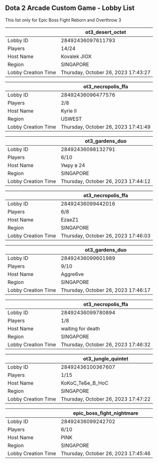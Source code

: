 ## Dota 2 Arcade Custom Game - Lobby List

This list only for Epic Boss Fight Reborn and Overthrow 3

|  | ot3_desert_octet |
| ------ | ------ |
| Lobby ID | 28492436097611793 |
| Players | 14/24 |
| Host Name | Kovalek JIOX |
| Region | SINGAPORE |
| Lobby Creation Time | Thursday, October 26, 2023 17:43:27 |


|  | ot3_necropolis_ffa |
| ------ | ------ |
| Lobby ID | 28492436096477576 |
| Players | 2/8 |
| Host Name | Kyrie II |
| Region | USWEST |
| Lobby Creation Time | Thursday, October 26, 2023 17:41:49 |


|  | ot3_gardens_duo |
| ------ | ------ |
| Lobby ID | 28492436098132791 |
| Players | 6/10 |
| Host Name | Умру в 24 |
| Region | SINGAPORE |
| Lobby Creation Time | Thursday, October 26, 2023 17:44:12 |


|  | ot3_necropolis_ffa |
| ------ | ------ |
| Lobby ID | 28492436099442016 |
| Players | 6/8 |
| Host Name | EzaeZ1 |
| Region | SINGAPORE |
| Lobby Creation Time | Thursday, October 26, 2023 17:46:03 |


|  | ot3_gardens_duo |
| ------ | ------ |
| Lobby ID | 28492436099601989 |
| Players | 9/10 |
| Host Name | Aggre6ve |
| Region | SINGAPORE |
| Lobby Creation Time | Thursday, October 26, 2023 17:46:17 |


|  | ot3_necropolis_ffa |
| ------ | ------ |
| Lobby ID | 28492436099780894 |
| Players | 1/8 |
| Host Name | waiting for death |
| Region | SINGAPORE |
| Lobby Creation Time | Thursday, October 26, 2023 17:46:32 |


|  | ot3_jungle_quintet |
| ------ | ------ |
| Lobby ID | 28492436100367607 |
| Players | 1/15 |
| Host Name | КоКоС_ТеБе_В_НоС |
| Region | SINGAPORE |
| Lobby Creation Time | Thursday, October 26, 2023 17:47:22 |


|  | epic_boss_fight_nightmare |
| ------ | ------ |
| Lobby ID | 28492436099242702 |
| Players | 6/10 |
| Host Name | PINK |
| Region | SINGAPORE |
| Lobby Creation Time | Thursday, October 26, 2023 17:45:46 |



